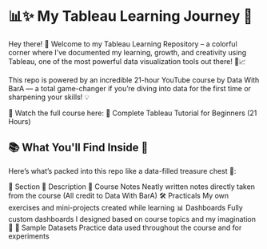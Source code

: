 # 📊✨ My Tableau Learning Journey 🚀
Hey there! 👋
Welcome to my Tableau Learning Repository – a colorful corner where I’ve documented my learning,
growth, and creativity using Tableau, one of the most powerful data visualization tools out there! 🎨📈

This repo is powered by an incredible 21-hour YouTube course by Data With BarA — a total game-changer if
you’re diving into data for the first time or sharpening your skills! 💡

🎥 Watch the full course here: 📘 Complete Tableau Tutorial for Beginners (21 Hours)

## 📚 What You'll Find Inside 🧐
Here’s what’s packed into this repo like a data-filled treasure chest 🧳:


🔖 Section	              📌 Description
📝 Course Notes           Neatly written notes directly taken from the course (All credit to Data With BarA)
🛠️ Practicals             My own exercises and mini-projects created while learning
📊 Dashboards	            Fully custom dashboards I designed based on course topics and my imagination 🎨
📁 Sample Datasets	      Practice data used throughout the course and for experiments
